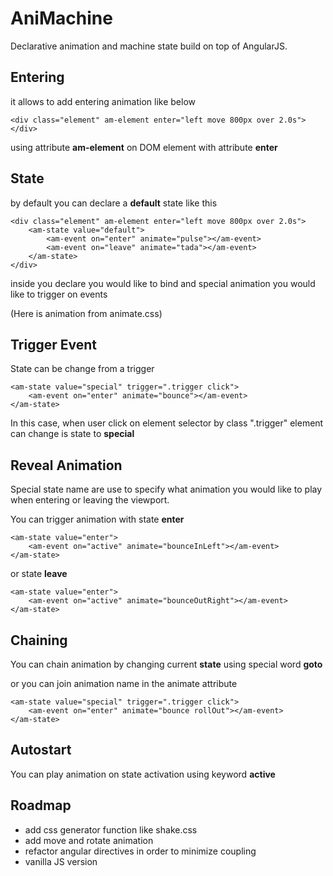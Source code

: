 AniMachine
==========

Declarative animation and machine state build on top of AngularJS.

Entering
--------

it allows to add entering animation like below
```
<div class="element" am-element enter="left move 800px over 2.0s">
</div>
```
using attribute __am-element__ on DOM element with attribute __enter__

State
-----

by default you can declare a __default__ state like this
```
<div class="element" am-element enter="left move 800px over 2.0s">
	<am-state value="default">
		<am-event on="enter" animate="pulse"></am-event>
		<am-event on="leave" animate="tada"></am-event>
	</am-state>
</div>
```

inside you declare you would like to bind and special animation you would like to trigger on events

(Here is animation from animate.css)

Trigger Event
--------------

State can be change from a trigger
```
<am-state value="special" trigger=".trigger click">
	<am-event on="enter" animate="bounce"></am-event>
</am-state>
```

In this case, when user click on element selector by class ".trigger" element can change is state to __special__

Reveal Animation
----------------

Special state name are use to specify what animation you would like to play when entering or leaving the viewport.

You can trigger animation with state __enter__
```
<am-state value="enter">
	<am-event on="active" animate="bounceInLeft"></am-event>
</am-state>
```

or state __leave__
```
<am-state value="enter">
	<am-event on="active" animate="bounceOutRight"></am-event>
</am-state>
```

Chaining
--------

You can chain animation by changing current __state__ using special word __goto__

or you can join animation name in the animate attribute

```
<am-state value="special" trigger=".trigger click">
	<am-event on="enter" animate="bounce rollOut"></am-event>
</am-state>
```


Autostart
---------

You can play animation on state activation using keyword __active__


Roadmap
-------
- add css generator function like shake.css
- add move and rotate animation
- refactor angular directives in order to minimize coupling
- vanilla JS version